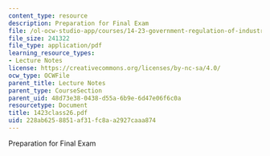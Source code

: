 ```yaml
---
content_type: resource
description: Preparation for Final Exam
file: /ol-ocw-studio-app/courses/14-23-government-regulation-of-industry-spring-2003/228ab6258851af31fc8aa2927caaa874_1423class26.pdf
file_size: 241322
file_type: application/pdf
learning_resource_types:
- Lecture Notes
license: https://creativecommons.org/licenses/by-nc-sa/4.0/
ocw_type: OCWFile
parent_title: Lecture Notes
parent_type: CourseSection
parent_uid: 48d73e38-0438-d55a-6b9e-6d47e06f6c0a
resourcetype: Document
title: 1423class26.pdf
uid: 228ab625-8851-af31-fc8a-a2927caaa874
---
```

Preparation for Final Exam